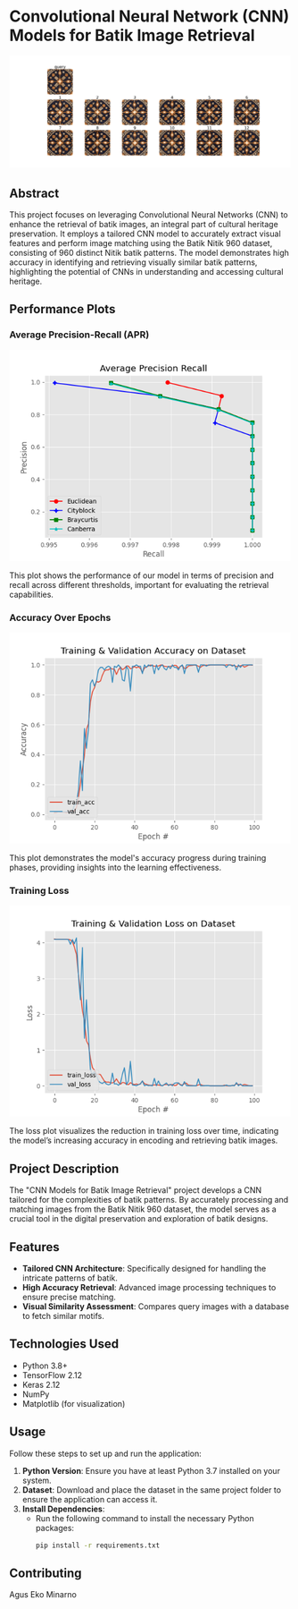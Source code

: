 # Convolutional Neural Network (CNN) Models for Batik Image Retrieval

![Result](image/result.png)

## Abstract
This project focuses on leveraging Convolutional Neural Networks (CNN) to enhance the retrieval of batik images, an integral part of cultural heritage preservation. It employs a tailored CNN model to accurately extract visual features and perform image matching using the Batik Nitik 960 dataset, consisting of 960 distinct Nitik batik patterns. The model demonstrates high accuracy in identifying and retrieving visually similar batik patterns, highlighting the potential of CNNs in understanding and accessing cultural heritage.

## Performance Plots

### Average Precision-Recall (APR)
![APR Plot](image/APR.png)

This plot shows the performance of our model in terms of precision and recall across different thresholds, important for evaluating the retrieval capabilities.

### Accuracy Over Epochs
![Accuracy Plot](image/Accuracy.png)

This plot demonstrates the model's accuracy progress during training phases, providing insights into the learning effectiveness.

### Training Loss
![Loss Plot](image/Loss.png)

The loss plot visualizes the reduction in training loss over time, indicating the model’s increasing accuracy in encoding and retrieving batik images.


## Project Description
The "CNN Models for Batik Image Retrieval" project develops a CNN tailored for the complexities of batik patterns. By accurately processing and matching images from the Batik Nitik 960 dataset, the model serves as a crucial tool in the digital preservation and exploration of batik designs.

## Features
- **Tailored CNN Architecture**: Specifically designed for handling the intricate patterns of batik.
- **High Accuracy Retrieval**: Advanced image processing techniques to ensure precise matching.
- **Visual Similarity Assessment**: Compares query images with a database to fetch similar motifs.

## Technologies Used
- Python 3.8+
- TensorFlow 2.12
- Keras 2.12
- NumPy
- Matplotlib (for visualization)

## Usage
Follow these steps to set up and run the application:

1. **Python Version**: Ensure you have at least Python 3.7 installed on your system.
2. **Dataset**: Download and place the dataset in the same project folder to ensure the application can access it.
3. **Install Dependencies**:
   - Run the following command to install the necessary Python packages:
     ```bash
     pip install -r requirements.txt
     ```

## Contributing
Agus Eko Minarno
